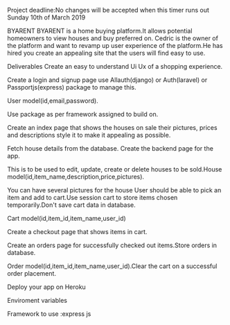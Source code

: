
Project deadline:No changes will be accepted when this timer runs out
Sunday 10th of March 2019


BYARENT
BYARENT is a home buying platform.It allows potential homeowners to view houses and buy preferred on. Cedric is the owner of the platform and want to revamp up user experience of the platform.He has hired you create an appealing site that the users will find easy to use.

Deliverables
Create an easy to understand Ui Ux of a shopping experience.

Create a login and signup page use Allauth(django) or Auth(laravel) or Passportjs(express) package to manage this.

User model(id,email,password).

Use package as per framework assigned to build on.

Create an index page that shows the houses on sale their pictures, prices and descriptions style it to make it appealing as possible. 

Fetch house details from the database.
Create the backend page for the app. 

This is to be used to edit, update, create or delete houses to be sold.House model(id,item_name,description,price,pictures).

You can have several pictures for the house
User should be able to pick an item and add to cart.Use session cart to store items chosen temporarily.Don't save cart data in database.

Cart model(id,item_id,item_name,user_id)

Create a checkout page that shows items in cart.

Create an orders page for successfully checked out items.Store orders in database.

Order model(id,item_id,item_name,user_id).Clear the cart on a successful order placement.

Deploy your app on Heroku

Enviroment variables

Framework to use :express js